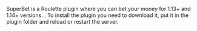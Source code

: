 SuperBet is a Roulette plugin where you can bet your money for 1.13+ and 1.14+ versions. . To install the plugin you need to download it, put it in the plugin folder and reload or restart the server.
